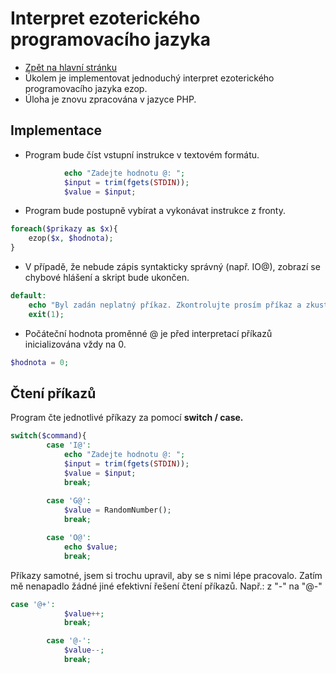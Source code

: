 # Interpret ezoterického programovacího jazyka
- [Zpět na hlavní stránku](https://github.com/RomanSeps/priprava_k_pmz/tree/main)
- Úkolem je implementovat jednoduchý interpret ezoterického programovacího jazyka ezop.
- Úloha je znovu zpracována v jazyce PHP.

## Implementace
- Program bude číst vstupní instrukce v textovém formátu.

```PHP
            echo "Zadejte hodnotu @: ";
            $input = trim(fgets(STDIN));
            $value = $input;
```

- Program bude postupně vybírat a vykonávat instrukce z fronty.

```PHP
foreach($prikazy as $x){
    ezop($x, $hodnota);
}
```

- V případě, že nebude zápis syntakticky správný (např. IO@), zobrazí se chybové hlášení a skript bude ukončen.

```PHP
default:
    echo "Byl zadán neplatný příkaz. Zkontrolujte prosím příkaz a zkuste znovu... ";
    exit(1);
```

- Počáteční hodnota proměnné @ je před interpretací příkazů inicializována vždy na 0.

```PHP
$hodnota = 0;
```

## Čtení příkazů
Program čte jednotlivé příkazy za pomocí **switch / case.**

```PHP
switch($command){
        case 'I@':
            echo "Zadejte hodnotu @: ";
            $input = trim(fgets(STDIN));
            $value = $input;
            break;
        
        case 'G@':
            $value = RandomNumber();
            break;

        case 'O@':
            echo $value;
            break;
```

Příkazy samotné, jsem si trochu upravil, aby se s nimi lépe pracovalo. 
Zatím mě nenapadlo žádné jiné efektivní řešení čtení příkazů.
Např.: z "-" na "@-" 

```PHP
case '@+':
            $value++;
            break;

        case '@-':
            $value--;
            break;
```
